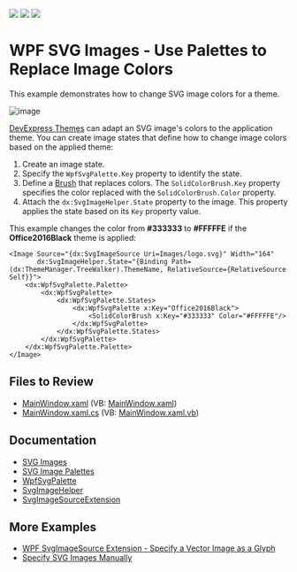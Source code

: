 <!-- default badges list -->
![](https://img.shields.io/endpoint?url=https://codecentral.devexpress.com/api/v1/VersionRange/128642210/22.2.2%2B)
[![](https://img.shields.io/badge/Open_in_DevExpress_Support_Center-FF7200?style=flat-square&logo=DevExpress&logoColor=white)](https://supportcenter.devexpress.com/ticket/details/T615789)
[![](https://img.shields.io/badge/📖_How_to_use_DevExpress_Examples-e9f6fc?style=flat-square)](https://docs.devexpress.com/GeneralInformation/403183)
<!-- default badges end -->

# WPF SVG Images - Use Palettes to Replace Image Colors

This example demonstrates how to change SVG image colors for a theme.

![image](https://user-images.githubusercontent.com/65009440/227927881-0a1a5a49-dbf6-4384-95b1-2ccb583106d8.png)

[DevExpress Themes](https://docs.devexpress.com/WPF/7406/common-concepts/themes) can adapt an SVG image's colors to the application theme. You can create image states that define how to change image colors based on the applied theme:

1. Create an image state.
2. Specify the `WpfSvgPalette.Key` property to identify the state.
3. Define a [Brush](https://learn.microsoft.com/en-us/dotnet/api/system.windows.media.brush) that replaces colors. The `SolidColorBrush.Key` property specifies the color replaced with the `SolidColorBrush.Color` property.
4. Attach the `dx:SvgImageHelper.State` property to the image. This property applies the state based on its `Key` property value.

This example changes the color from **#333333** to **#FFFFFE** if the **Office2016Black** theme is applied:

```xaml
<Image Source="{dx:SvgImageSource Uri=Images/logo.svg}" Width="164" 
       dx:SvgImageHelper.State="{Binding Path=(dx:ThemeManager.TreeWalker).ThemeName, RelativeSource={RelativeSource Self}}">
    <dx:WpfSvgPalette.Palette>
        <dx:WpfSvgPalette>
            <dx:WpfSvgPalette.States>
                <dx:WpfSvgPalette x:Key="Office2016Black">
                    <SolidColorBrush x:Key="#333333" Color="#FFFFFE"/>
                </dx:WpfSvgPalette>
            </dx:WpfSvgPalette.States>
        </dx:WpfSvgPalette>
    </dx:WpfSvgPalette.Palette>
</Image>
```

## Files to Review

* [MainWindow.xaml](./CS/SVGPalettes/MainWindow.xaml) (VB: [MainWindow.xaml](./VB/SVGPalettes/MainWindow.xaml))
* [MainWindow.xaml.cs](./CS/SVGPalettes/MainWindow.xaml.cs) (VB: [MainWindow.xaml.vb](./VB/SVGPalettes/MainWindow.xaml.vb))

## Documentation

* [SVG Images](https://docs.devexpress.com/WPF/120131/common-concepts/images/svg-images)
* [SVG Image Palettes](https://docs.devexpress.com/WPF/120131/common-concepts/images/svg-images#svg-image-palettes)
* [WpfSvgPalette](https://docs.devexpress.com/WPF/DevExpress.Xpf.Core.WpfSvgPalette)
* [SvgImageHelper](https://docs.devexpress.com/WPF/DevExpress.Xpf.Core.SvgImageHelper)
* [SvgImageSourceExtension](https://docs.devexpress.com/WPF/DevExpress.Xpf.Core.SvgImageSourceExtension)

## More Examples

* [WPF SvgImageSource Extension - Specify a Vector Image as a Glyph](https://github.com/DevExpress-Examples/wpf-svgimagesource-extension-specify-vector-image-as-glyph)
* [Specify SVG Images Manually](https://github.com/DevExpress-Examples/how-to-specify-svg-images-manually-t612359)
